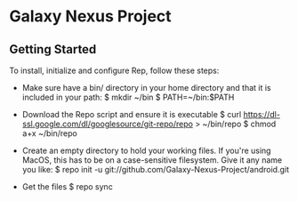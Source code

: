 Galaxy Nexus Project
========================

Getting Started
---------------

To install, initialize and configure Rep, follow these steps:

* Make sure have a bin/ directory in your home directory and that it is included in your path:
    $ mkdir ~/bin
    $ PATH=~/bin:$PATH

* Download the Repo script and ensure it is executable
    $ curl https://dl-ssl.google.com/dl/googlesource/git-repo/repo > ~/bin/repo
    $ chmod a+x ~/bin/repo

* Create an empty directory to hold your working files.  If you're using MacOS, this has to be on a case-sensitive filesystem.  Give it any name you like:
    $ repo init -u git://github.com/Galaxy-Nexus-Project/android.git

* Get the files
   $ repo sync
